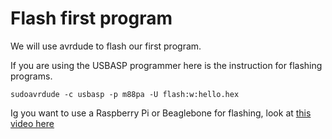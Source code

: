 # Flash first program

We will use avrdude to flash our first program.

If you are using the USBASP programmer here is the instruction for flashing programs.

```
sudoavrdude -c usbasp -p m88pa -U flash:w:hello.hex
```

Ig you want to use a Raspberry Pi or Beaglebone for flashing, look at [this video here](https://www.youtube.com/watch?v=AJXOhdXllLY)
